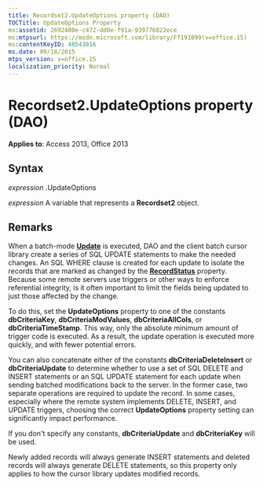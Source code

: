 ```yaml
---
title: Recordset2.UpdateOptions property (DAO)
TOCTitle: UpdateOptions Property
ms:assetid: 2692480e-c472-dd8e-f91a-939776822ece
ms:mtpsurl: https://msdn.microsoft.com/library/Ff191899(v=office.15)
ms:contentKeyID: 48543816
ms.date: 09/18/2015
mtps_version: v=office.15
localization_priority: Normal
---
```


# Recordset2.UpdateOptions property (DAO)


**Applies to**: Access 2013, Office 2013

## Syntax

*expression* .UpdateOptions

*expression* A variable that represents a **Recordset2** object.

## Remarks

When a batch-mode **[Update](recordset2-update-method-dao.md)** is executed, DAO and the client batch cursor library create a series of SQL UPDATE statements to make the needed changes. An SQL WHERE clause is created for each update to isolate the records that are marked as changed by the **[RecordStatus](recordset2-recordstatus-property-dao.md)** property. Because some remote servers use triggers or other ways to enforce referential integrity, is it often important to limit the fields being updated to just those affected by the change. 

To do this, set the **UpdateOptions** property to one of the constants **dbCriteriaKey**, **dbCriteriaModValues**, **dbCriteriaAllCols**, or **dbCriteriaTimeStamp**. This way, only the absolute minimum amount of trigger code is executed. As a result, the update operation is executed more quickly, and with fewer potential errors.

You can also concatenate either of the constants **dbCriteriaDeleteInsert** or **dbCriteriaUpdate** to determine whether to use a set of SQL DELETE and INSERT statements or an SQL UPDATE statement for each update when sending batched modifications back to the server. In the former case, two separate operations are required to update the record. In some cases, especially where the remote system implements DELETE, INSERT, and UPDATE triggers, choosing the correct **UpdateOptions** property setting can significantly impact performance.

If you don't specify any constants, **dbCriteriaUpdate** and **dbCriteriaKey** will be used.

Newly added records will always generate INSERT statements and deleted records will always generate DELETE statements, so this property only applies to how the cursor library updates modified records.

